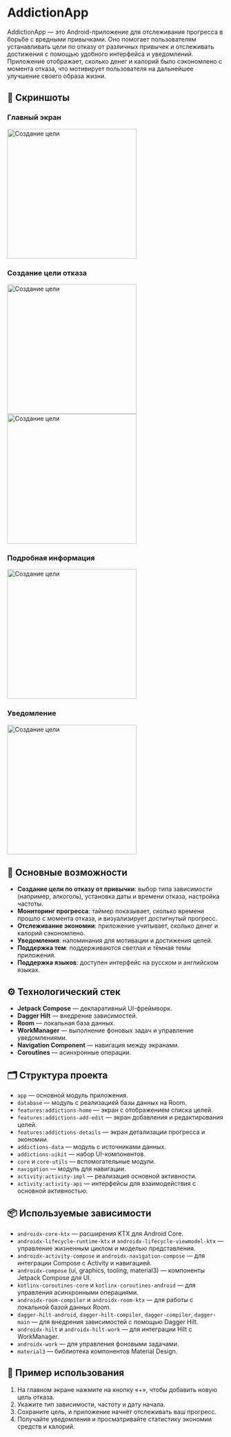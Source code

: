# AddictionApp

AddictionApp — это Android-приложение для отслеживания прогресса в борьбе с вредными привычками. Оно помогает пользователям устанавливать цели по отказу от различных привычек и отслеживать достижения с помощью удобного интерфейса и уведомлений. Приложение отображает, сколько денег и калорий было сэкономлено с момента отказа, что мотивирует пользователя на дальнейшее улучшение своего образа жизни.

## 📱 Скриншоты


### Главный экран 

<img src="screenshots/Screenshot_main.jpg" width="300" alt="Создание цели"> 

### Создание цели отказа

<img src="screenshots/Screenshot_add_edit.jpg" width="300" alt="Создание цели">  <img src="screenshots/Screenshot_select.jpg" width="300" alt="Создание цели"> 

### Подробная информация

<img src="screenshots/Screenshot_detail.jpg" width="300" alt="Создание цели">

### Уведомление

<img src="screenshots/Screenshot_notif.png" width="300" alt="Создание цели"> 


## 🚀 Основные возможности

- **Создание цели по отказу от привычки**: выбор типа зависимости (например, алкоголь), установка даты и времени отказа, настройка частоты.
- **Мониторинг прогресса**: таймер показывает, сколько времени прошло с момента отказа, и визуализирует достигнутый прогресс.
- **Отслеживание экономии**: приложение учитывает, сколько денег и калорий сэкономлено.
- **Уведомления**: напоминания для мотивации и достижения целей.
- **Поддержка тем**: поддерживаются светлая и тёмная темы приложения.
- **Поддержка языков**: доступен интерфейс на русском и английском языках.

## ⚙️ Технологический стек

- **Jetpack Compose** — декларативный UI-фреймворк.
- **Dagger Hilt** — внедрение зависимостей.
- **Room** — локальная база данных.
- **WorkManager** — выполнение фоновых задач и управление уведомлениями.
- **Navigation Component** — навигация между экранами.
- **Coroutines** — асинхронные операции.

## 🗂 Структура проекта

- `app` — основной модуль приложения.
- `database` — модуль с реализацией базы данных на Room.
- `features:addictions-home` — экран с отображением списка целей.
- `features:addictions-add-edit` — экран добавления и редактирования целей.
- `features:addictions-details` — экран детализации прогресса и экономии.
- `addictions-data` — модуль с источниками данных.
- `addictions-uikit` — набор UI-компонентов.
- `core` и `core-utils` — вспомогательные модули.
- `navigation` — модуль для навигации.
- `activity:activity-impl` — реализация основной активности.
- `activity:activity-api` — интерфейсы для взаимодействия с основной активностью.

## 📦 Используемые зависимости

- `androidx-core-ktx` — расширения KTX для Android Core.
- `androidx-lifecycle-runtime-ktx` и `androidx-lifecycle-viewmodel-ktx` — управление жизненным циклом и моделью представления.
- `androidx-activity-compose` и `androidx-navigation-compose` — для интеграции Compose с Activity и навигацией.
- `androidx-compose` (ui, graphics, tooling, material3) — компоненты Jetpack Compose для UI.
- `kotlinx-coroutines-core` и `kotlinx-coroutines-android` — для управления асинхронными операциями.
- `androidx-room-compiler` и `androidx-room-ktx` — для работы с локальной базой данных Room.
- `dagger-hilt-android`, `dagger-hilt-compiler`, `dagger-compiler`, `dagger-main` — для внедрения зависимостей с помощью Dagger Hilt.
- `androidx-hilt` и `androidx-hilt-work` — для интеграции Hilt с WorkManager.
- `androidx-work` — для управления фоновыми задачами.
- `material3` — библиотека компонентов Material Design.

## 🧩 Пример использования

1. На главном экране нажмите на кнопку «+», чтобы добавить новую цель отказа.
2. Укажите тип зависимости, частоту и дату начала.
3. Сохраните цель, и приложение начнёт отслеживать ваш прогресс.
4. Получайте уведомления и просматривайте статистику экономии средств и калорий.
